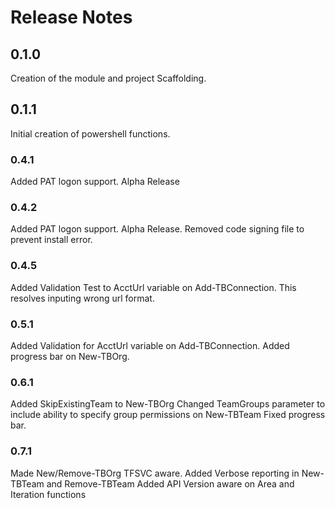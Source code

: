 # Release Notes

## 0.1.0

Creation of the module and project Scaffolding.

## 0.1.1

Initial creation of powershell functions.

### 0.4.1

Added PAT logon support. Alpha Release

### 0.4.2

Added PAT logon support. Alpha Release.
Removed code signing file to prevent install
error.

### 0.4.5

Added Validation Test to AcctUrl variable on Add-TBConnection.
This resolves inputing wrong url format.

### 0.5.1

Added Validation for AcctUrl variable on Add-TBConnection.
Added progress bar on New-TBOrg.

### 0.6.1

Added SkipExistingTeam to New-TBOrg
Changed TeamGroups parameter to include ability to specify group permissions on New-TBTeam
Fixed progress bar.

### 0.7.1

Made New/Remove-TBOrg TFSVC aware.
Added Verbose reporting in New-TBTeam and Remove-TBTeam
Added API Version aware on Area and Iteration functions
